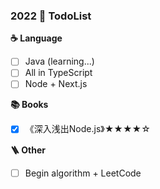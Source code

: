 ### 2022  🚩 TodoList

**☕️ Language**
* [ ] Java (learning...)
* [ ] All in TypeScript
* [ ] Node + Next.js

**📚 Books**
* [x] 《深入浅出Node.js》★★★★☆

**🪜 Other**
* [ ] Begin algorithm + LeetCode
